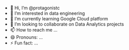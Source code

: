 - 👋 Hi, I’m @protagonistc
- 👀 I’m interested in data engineering
- 🌱 I’m currently learning Google Cloud platform
- 💞️ I’m looking to collaborate on Data Analytics projects
- 📫 How to reach me ...
- 😄 Pronouns: ...
- ⚡ Fun fact: ...

<!---
protagonistc/protagonistc is a ✨ special ✨ repository because its `README.md` (this file) appears on your GitHub profile.
You can click the Preview link to take a look at your changes.
--->
